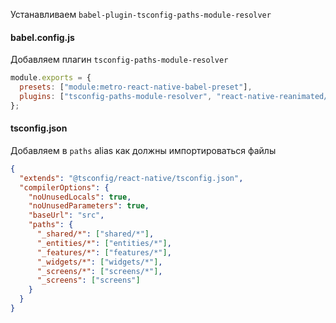 Устанавливаем ``babel-plugin-tsconfig-paths-module-resolver``
#### babel.config.js

Добавляем плагин ``tsconfig-paths-module-resolver`` 

```js
module.exports = {
  presets: ["module:metro-react-native-babel-preset"],
  plugins: ["tsconfig-paths-module-resolver", "react-native-reanimated/plugin"],
};
```

#### tsconfig.json

Добавляем в `paths` alias как должны импортироваться файлы 

```json
{
  "extends": "@tsconfig/react-native/tsconfig.json",
  "compilerOptions": {
    "noUnusedLocals": true,
    "noUnusedParameters": true,
    "baseUrl": "src",
    "paths": {
      "_shared/*": ["shared/*"],
      "_entities/*": ["entities/*"],
      "_features/*": ["features/*"],
      "_widgets/*": ["widgets/*"],
      "_screens/*": ["screens/*"],
      "_screens": ["screens"]
    }
  }
}
```
